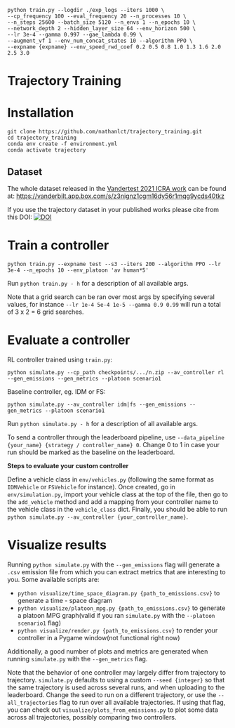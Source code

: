 ```
python train.py --logdir ./exp_logs --iters 1000 \
--cp_frequency 100 --eval_frequency 20 --n_processes 10 \
--n_steps 25600 --batch_size 5120 --n_envs 1 --n_epochs 10 \
--network_depth 2 --hidden_layer_size 64 --env_horizon 500 \
--lr 3e-4 --gamma 0.997 --gae_lambda 0.99 \
--augment_vf 1 --env_num_concat_states 10 --algorithm PPO \
--expname {expname} --env_speed_rwd_coef 0.2 0.5 0.8 1.0 1.3 1.6 2.0 2.5 3.0
```


# Trajectory Training

# Installation

```
git clone https://github.com/nathanlct/trajectory_training.git
cd trajectory_training
conda env create -f environment.yml
conda activate trajectory
```

## Dataset

The whole dataset released in the [Vandertest 2021 ICRA work](https://github.com/nathanlct/trajectory-training-icra/) can be found at: https://vanderbilt.app.box.com/s/z3nignz1cgm16dy56r1mqg9ycds40tkz

If you use the trajectory dataset in your published works please cite from this DOI: [![DOI](https://zenodo.org/badge/DOI/10.5281/zenodo.6366761.svg)](https://doi.org/10.5281/zenodo.6366761)

# Train a controller

```
python train.py --expname test --s3 --iters 200 --algorithm PPO --lr 3e-4 --n_epochs 10 --env_platoon 'av human*5'
```

Run `python train.py - h` for a description of all available args.

Note that a grid search can be ran over most args by specifying several values, for instance `--lr 1e-4 5e-4 1e-5 --gamma 0.9 0.99` will run a total of 3 x 2 = 6 grid searches.

# Evaluate a controller

RL controller trained using `train.py`:

```
python simulate.py --cp_path checkpoints/.../n.zip --av_controller rl --gen_emissions --gen_metrics --platoon scenario1
```

Baseline controller, eg. IDM or FS:

```
python simulate.py --av_controller idm|fs --gen_emissions --gen_metrics --platoon scenario1
```

Run `python simulate.py - h` for a description of all available args.

To send a controller through the leaderboard pipeline, use `--data_pipeline {your_name} {strategy / controller_name} 0`.
Change 0 to 1 in case your run should be marked as the baseline on the leaderboard.

**Steps to evaluate your custom controller**

Define a vehicle class in `env/vehicles.py` (following the same format as `IDMVehicle` or `FSVehicle` for instance). Once created, go in `env/simulation.py`, import your vehicle class at the top of the file, then go to the `add_vehicle` method and add a mapping from your controller name to the vehicle class in the `vehicle_class` dict. Finally, you should be able to run `python simulate.py --av_controller {your_controller_name}`.

# Visualize results

Running `python simulate.py` with the `--gen_emissions` flag will generate a `.csv` emission file from which you can extract metrics that are interesting to you. Some available scripts are:

-   `python visualize/time_space_diagram.py {path_to_emissions.csv}` to generate a time - space diagram
-   `python visualize/platoon_mpg.py {path_to_emissions.csv}` to generate a platoon MPG graph(valid if you ran `simulate.py` with the `--platoon scenario1` flag)
-   `python visualize/render.py {path_to_emissions.csv}` to render your controller in a Pygame window(not functional right now)

Additionally, a good number of plots and metrics are generated when running `simulate.py` with the `--gen_metrics` flag.

Note that the behavior of one controller may largely differ from trajectory to trajectory. `simulate.py` defaults to using a custom `--seed {integer}` so that the same trajectory is used across several runs, and when uploading to the leaderboard. Change the seed to run on a different trajectory, or use the `--all_trajectories` flag to run over all available trajectories. If using that flag, you can check out `visualize/plots_from_emissions.py` to plot some data across all trajectories, possibly comparing two controllers.
